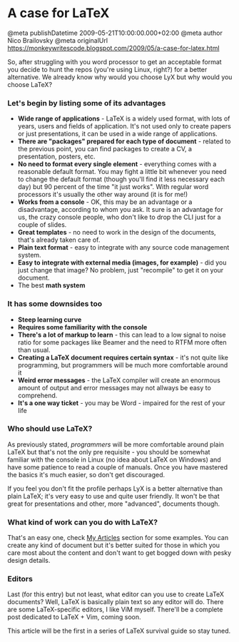 # A case for LaTeX

@meta publishDatetime 2009-05-21T10:00:00.000+02:00
@meta author Nico Brailovsky
@meta originalUrl https://monkeywritescode.blogspot.com/2009/05/a-case-for-latex.html

So, after struggling with you word processor to get an acceptable format you decide to hunt the repos (you're using Linux, right?) for a better alternative. We already know why would you choose LyX but why would you choose LaTeX?

### Let's begin by listing some of its advantages

* **Wide range of applications** - LaTeX is a widely used format, with lots of years, users and fields of application. It's not used only to create papers or just presentations, it can be used in a wide range of applications.
* **There are "packages" prepared for each type of document** - related to the previous point, you can find packages to create a CV, a presentation, posters, etc.
* **No need to format every single element** - everything comes with a reasonable default format. You may fight a little bit whenever you need to change the default format (though you'll find it less necessary each day) but 90 percent of the time "it just works". With regular word processors it's usually the other way around (it is for me!)
* **Works from a console** - OK, this may be an advantage or a disadvantage, according to whom you ask. It sure is an advantage for us, the crazy console people, who don't like to drop the CLI just for a couple of slides.
* **Great templates** - no need to work in the design of the documents, that's already taken care of.
* **Plain text format** - easy to integrate with any source code management system.
* **Easy to integrate with external media (images, for example)** - did you just change that image? No problem, just "recompile" to get it on your document.
* The best
 **math system**

### It has some downsides too

* **Steep learning curve**
* **Requires some familiarity with the console**
* **There's a lot of markup to learn** - this can lead to a low signal to noise ratio for some packages like Beamer and the need to RTFM more often than usual.
* **Creating a LaTeX document requires certain syntax** - it's not quite like programming, but programmers will be much more comfortable around it
* **Weird error messages** - the LaTeX compiler will create an enormous amount of output and error messages may not allways be easy to comprehend.
* **It's a one way ticket** - you may be Word - impaired for the rest of your life

### Who should use LaTeX?

As previously stated,
 *programmers* will be more comfortable around plain LaTeX but that's not the only pre requisite - you should be somewhat familiar with the console in Linux (no idea about LaTeX on Windows) and have some patience to read a couple of manuals. Once you have mastered the basics it's much easier, so don't get discouraged.

If you feel you don't fit the profile perhaps LyX is a better alternative than plain LaTeX; it's very easy to use and quite user friendly. It won't be that great for presentations and other, more "advanced", documents though.

### What kind of work can you do with LaTeX?

That's an easy one, check
 [My Articles](md_blog/youfoundadeadlink.md) section for some examples. You can create any kind of document but it's better suited for those in which you care most about the content and don't want to get bogged down with pesky design details.

### Editors

Last (for this entry) but not least, what editor can you use to create LaTeX documents? Well, LaTeX is basically plain text so any editor will do. There are some LaTeX-specific editors, I like ViM myself. There'll be a complete post dedicated to LaTeX + Vim, coming soon.

This article will be the first in a series of LaTeX survival guide so stay tuned.

